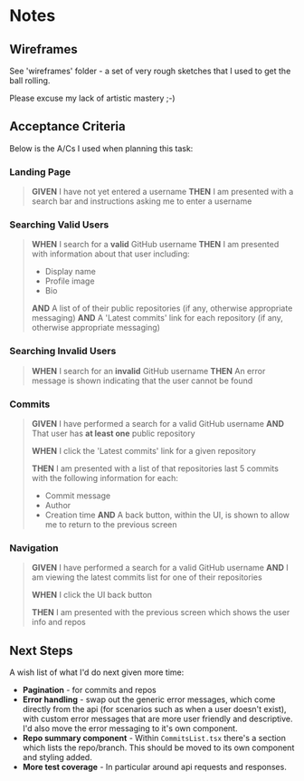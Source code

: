 
# Notes

## Wireframes

See 'wireframes' folder - a set of very rough sketches that I used to get the ball rolling.

Please excuse my lack of artistic mastery ;-)

## Acceptance Criteria

Below is the A/Cs I used when planning this task:

### Landing Page

> **GIVEN** I have not yet entered a username
> **THEN** I am presented with a search bar and instructions asking me to enter a username

### Searching Valid Users

> **WHEN** I search for a **valid** GitHub username
> **THEN** I am presented with information about that user including:
> - Display name
> - Profile image
> - Bio
> 
> **AND** A list of of their public repositories (if any, otherwise appropriate messaging)
> **AND** A 'Latest commits' link for each repository (if any, otherwise appropriate messaging)

### Searching Invalid Users

> **WHEN** I search for an **invalid** GitHub username
> **THEN** An error message is shown indicating that the user cannot be found

### Commits

> **GIVEN** I have performed a search for a valid GitHub username
> **AND** That user has **at least one** public repository
> 
> **WHEN** I click the 'Latest commits' link for a given repository
> 
> **THEN** I am presented with a list of that repositories last 5 commits with the following information for each:
> - Commit message
> - Author
> - Creation time
> **AND** A back button, within the UI, is shown to allow me to return to the previous screen

### Navigation

> **GIVEN** I have performed a search for a valid GitHub username
> **AND** I am viewing the latest commits list for one of their repositories
> 
> **WHEN** I click the UI back button
> 
> **THEN** I am presented with the previous screen which shows the user info and repos

## Next Steps

A wish list of what I'd do next given more time:

- **Pagination** - for commits and repos
- **Error handling** -  swap out the generic error messages, which come directly from the api (for scenarios such as when a user doesn't exist), with custom error messages that are more user friendly and descriptive. I'd also move the error messaging to it's own component.
- **Repo summary component** - Within `CommitsList.tsx` there's a section which lists the repo/branch. This should be moved to its own component and styling added.
- **More test coverage** - In particular around api requests and responses.
